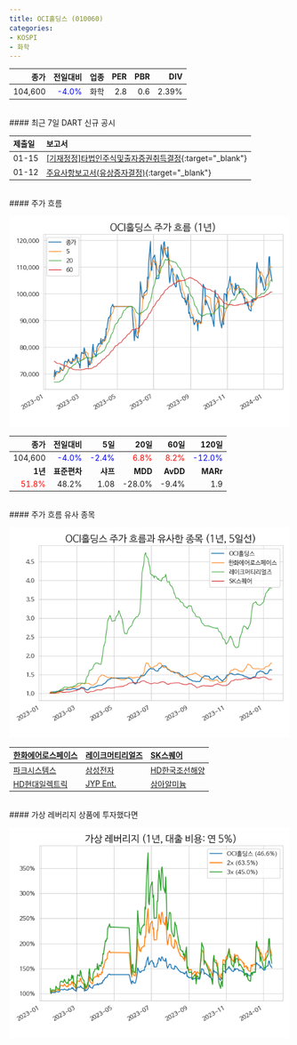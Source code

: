 ```yaml
---
title: OCI홀딩스 (010060)
categories:
- KOSPI
- 화학
---
```


|**종가**|**전일대비**|**업종**|**PER**|**PBR**|**DIV**|
|-------:|-----------:|-------:|------:|------:|------:|
|104,600|<span style="color: blue">-4.0%</span>|화학|2.8|0.6|2.39%|

<!-- more -->

<br>
#### 최근 7일 DART 신규 공시<a id="dart"></a>


|**제출일**|**보고서**|
|:-----|:-------|
|01-15|[[기재정정]타법인주식및출자증권취득결정](https://dart.fss.or.kr/dsaf001/main.do?rcpNo=20240115800768){:target="_blank"}|
|01-12|[주요사항보고서(유상증자결정)](https://dart.fss.or.kr/dsaf001/main.do?rcpNo=20240112000560){:target="_blank"}|

<br>
#### 주가 흐름<a id="price"></a>

![010060](/assets/images/stock/010060.png)

|**종가**|**전일대비**|**5일**|**20일**|**60일**|**120일**|
|-------:|-----------:|------:|-------:|-------:|--------:|
| 104,600 | <span style="color: blue">-4.0%</span> | <span style="color: blue">-2.4%</span> | <span style="color: red">6.8%</span> | <span style="color: red">8.2%</span> | <span style="color: blue">-12.0%</span> |
|**1년**|**표준편차**|**샤프**|**MDD**|**AvDD**|**MARr**|
| <span style="color: red">51.8%</span> | 48.2% | 1.08 | -28.0% | -9.4% | 1.9 |

<br>
#### 주가 흐름 유사 종목<a id="corr"></a>

![010060](/assets/images/stock/010060_corr.png)

| [한화에어로스페이스](/012450/) | [레이크머티리얼즈](/281740/) | [SK스퀘어](/402340/) |
|:---------------------------------------|:---------------------------------------|:---------------------------------------|
| [파크시스템스](/140860/) | [삼성전자](/005930/) | [HD한국조선해양](/009540/) |
| [HD현대일렉트릭](/267260/) | [JYP Ent.](/035900/) | [삼아알미늄](/006110/) |

<br>
#### 가상 레버리지 상품에 투자했다면<a id="2x"></a>

![010060](/assets/images/stock/010060_2x.png)

[^corr]: 상관계수를 이용하여 분석하였습니다.